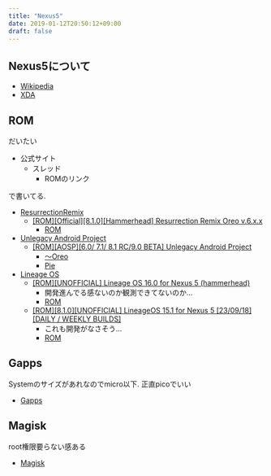 ```yaml
---
title: "Nexus5"
date: 2019-01-12T20:50:12+09:00
draft: false
---
```


## Nexus5について

- [Wikipedia](https://ja.wikipedia.org/wiki/Nexus_5)
- [XDA](https://forum.xda-developers.com/google-nexus-5)

## ROM

だいたい

- 公式サイト
    - スレッド
        - ROMのリンク

で書いてる.

- [ResurrectionRemix](https://www.resurrectionremix.com/)
    - [[ROM][Official][8.1.0][Hammerhead] Resurrection Remix Oreo v.6.x.x](https://forum.xda-developers.com/google-nexus-5/development/rom-resurrection-remix-o-6-x-x-t3757854)
        - [ROM](https://androidfilehost.com/?w=files&flid=268345)
- [Unlegacy Android Project](https://www.unlegacy-android.org/)
    - [[ROM][AOSP][6.0/ 7.1/ 8.1 RC/9.0 BETA] Unlegacy Android Project](https://forum.xda-developers.com/google-nexus-5/orig-development/rom-unlegacy-android-project-t3593425)
        - [〜Oreo](https://builds.unlegacy-android.org/aosp-8.1/hammerhead/)
        - [Pie](https://notredame.app.box.com/s/26a4bygh9vbaw7jjq08xr5evomvaw5ww/folder/4651006690)
- [Lineage OS](https://lineageos.org/)
    - [[ROM][UNOFFICIAL] Lineage OS 16.0 for Nexus 5 (hammerhead)](https://forum.xda-developers.com/google-nexus-5/orig-development/rom-lineage-os-16-0-nexus-5-hammerhead-t3839976)
        - 開発進んでる感ないのか観測できてないのか...
        - [ROM](https://androidfilehost.com/?fid=1322778262904002530)
    - [[ROM][8.1.0][UNOFFICIAL] LineageOS 15.1 for Nexus 5 [23/09/18][DAILY / WEEKLY BUILDS]](https://forum.xda-developers.com/google-nexus-5/development/rom-lineageos-15-1-nexus-5-t3756643)
        - これも開発がなさそう...
        - [ROM](https://androidfilehost.com/?w=files&flid=249484)

## Gapps

Systemのサイズがあれなのでmicro以下.
正直picoでいい

- [Gapps](https://opengapps.org/)

## Magisk

root権限要らない感ある

- [Magisk](https://forum.xda-developers.com/apps/magisk/official-magisk-v7-universal-systemless-t3473445)